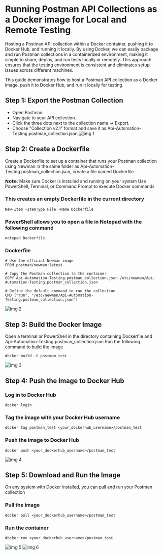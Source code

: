 # Running Postman API Collections as a Docker image for Local and Remote Testing
Hosting a Postman API collection within a Docker container, pushing it to Docker Hub, and running it locally.
By using Docker, we can easily package and run Postman collections in a containerized environment, making it simple to share, deploy, and run tests locally or remotely. This approach ensures that the testing environment is consistent and eliminates setup issues across different machines.

This guide demonstrates how to host a Postman API collection as a Docker image, push it to Docker Hub, and run it locally for testing.

## Step 1: Export the Postman Collection
* Open Postman.
* Navigate to your API collection.
* Click the three dots next to the collection name → Export.
* Choose "Collection v2.1" format and save it as Api-Automation-Testing.postman_collection.json
![img 1](https://github.com/user-attachments/assets/c1a0cd80-76b9-45a2-8542-e6e08e66fab1)

## Step 2: Create a Dockerfile
Create a Dockerfile to set up a container that runs your Postman collection using Newman
In the same folder as Api-Automation-Testing.postman_collection.json, create a file named Dockerfile

𝗡𝗼𝘁𝗲: 
Make sure Docker is installed and running on your system
Use PowerShell, Terminal, or Command Prompt to execute Docker commands

### This creates an empty Dockerfile in the current directory
```
New-Item -ItemType File -Name Dockerfile
```
### PowerShell allows you to open a file in Notepad with the following command
```
notepad Dockerfile
```
### Dockerfile
```
# Use the official Newman image
FROM postman/newman:latest

# Copy the Postman collection to the container
COPY Api-Automation-Testing.postman_collection.json /etc/newman/Api-Automation-Testing.postman_collection.json

# Define the default command to run the collection
CMD ["run", "/etc/newman/Api-Automation-Testing.postman_collection.json"]
```
![img 2](https://github.com/user-attachments/assets/9c9197f4-617c-4b6f-82a0-597546ff2085)

## Step 3: Build the Docker Image
Open a terminal or PowerShell in the directory containing Dockerfile and Api-Automation-Testing.postman_collection.json
Run the following command to build the image
```
docker build -t postman_test .
```
![img 3](https://github.com/user-attachments/assets/57e99193-85a6-42cd-bc1a-7590e47ca60e)

## Step 4: Push the Image to Docker Hub
### Log in to Docker Hub
```
docker login
```
### Tag the image with your Docker Hub username
```
docker tag postman_test <your_dockerhub_username>/postman_test
```
### Push the image to Docker Hub
```
docker push <your_dockerhub_username>/postman_test
```
![img 4](https://github.com/user-attachments/assets/2b78c69c-fc42-479c-8a3d-e2f93e1b675d)

## Step 5: Download and Run the Image
On any system with Docker installed, you can pull and run your Postman collection
### Pull the image
```
docker pull <your_dockerhub_username>/postman_test
```
### Run the container
```
docker run <your_dockerhub_username>/postman_test
```
![img 5](https://github.com/user-attachments/assets/7e191d53-bf58-412a-95c7-4fc856510ac9)
![img 6](https://github.com/user-attachments/assets/db4e5fe7-efce-4140-9bac-8c6af77f3225)
